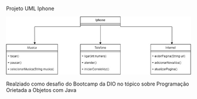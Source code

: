 
Projeto UML Iphone 

![UML Projeto Iphone](<Iphone.jpg>)

Realziado como desafio do Bootcamp da DIO no tópico sobre Programação Orietada a Objetos com Java